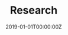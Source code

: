 ---
date: "2019-01-01T00:00:00Z"
summary: See some of the projects I have worked on
title: Research
type: widget_page
---